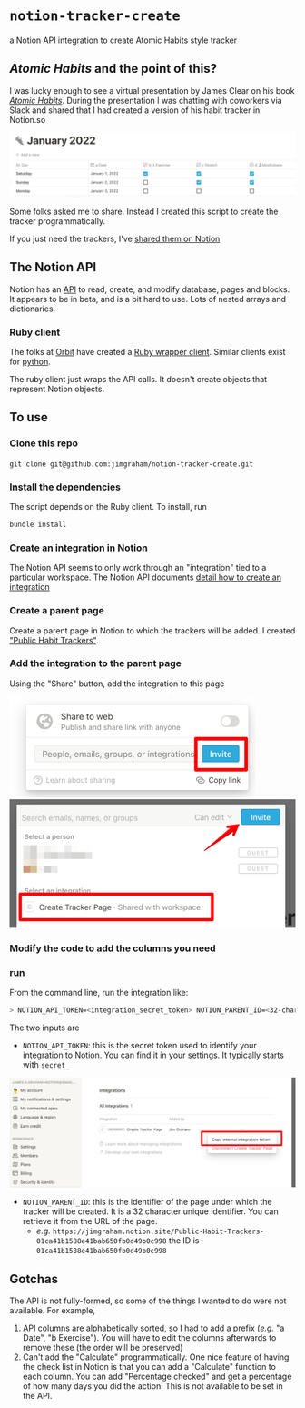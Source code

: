 # `notion-tracker-create`

a Notion API integration to create Atomic Habits style tracker

## _Atomic Habits_ and the point of this?

I was lucky enough to see a virtual presentation by James Clear on his book [_Atomic Habits_](https://jim-graham.net/books/atomic-habits). During the presentation I was chatting with coworkers via Slack and shared that I had created a version of his habit tracker in Notion.so

![](docs/example.png)

Some folks asked me to share. Instead I created this script to create the tracker programmatically.

If you just need the trackers, I've [shared them on Notion](https://jimgraham.notion.site/Public-Habit-Trackers-01ca41b1588e41bab650fb0d49b0c998)

## The Notion API

Notion has an [API](https://developers.notion.com/docs/getting-started) to read, create, and modify database, pages and blocks. It appears to be in beta, and is a bit hard to use. Lots of nested arrays and dictionaries.

### Ruby client

The folks at [Orbit](https://orbit.love/) have created a [Ruby wrapper client](https://github.com/orbit-love/notion-ruby-client). Similar clients exist for [python](https://github.com/minwook-shin/notion-database).

The ruby client just wraps the API calls. It doesn't create objects that represent Notion objects.

## To use

### Clone this repo

`git clone git@github.com:jimgraham/notion-tracker-create.git`

### Install the dependencies

The script depends on the Ruby client. To install, run

```bash
bundle install
```

### Create an integration in Notion

The Notion API seems to only work through an "integration" tied to a particular workspace. The Notion API documents [detail how to create an integration](https://developers.notion.com/docs/getting-started#step-1-create-an-integration)

### Create a parent page

Create a parent page in Notion to which the trackers will be added. I created ["Public Habit Trackers"](https://jimgraham.notion.site/Public-Habit-Trackers-01ca41b1588e41bab650fb0d49b0c998).

### Add the integration to the parent page

Using the "Share" button, add the integration to this page

![](docs/invite-1.png)
![](docs/invite-2.png)

### Modify the code to add the columns you need


### run

From the command line, run the integration like:

```bash
> NOTION_API_TOKEN=<integration_secret_token> NOTION_PARENT_ID=<32-char-id> ruby create_tracker.rb
```

The two inputs are
- `NOTION_API_TOKEN`: this is the secret token used to identify your integration to Notion. You can find it in your settings. It typically starts with `secret_`

![](docs/token.png)

- `NOTION_PARENT_ID`: this is the identifier of the page under which the tracker will be created. It is a 32 character unique identifier. You can retrieve it from the URL of the page.
    - _e.g._ `https://jimgraham.notion.site/Public-Habit-Trackers-01ca41b1588e41bab650fb0d49b0c998` the ID is `01ca41b1588e41bab650fb0d49b0c998`

## Gotchas

The API is not fully-formed, so some of the things I wanted to do were not available. For example,

1. API columns are alphabetically sorted, so I had to add a prefix (_e.g._ "a Date", "b Exercise"). You will have to edit the columns afterwards to remove these (the order will be preserved)
2. Can't add the "Calculate" programmatically. One nice feature of having the check list in Notion is that you can add a "Calculate" function to each column. You can add "Percentage checked" and get a percentage of how many days you did the action. This is not available to be set in the API.


